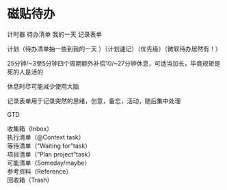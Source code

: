 # 磁贴待办

计时器
待办清单
我的一天
记录表单

计划（待办清单抽一些到我的一天 ）（计划速记）（优先级）（微软待办居然有！）

25分钟/~3至5分钟四个周期额外补偿10/~27分钟休息，可适当加长，毕竟规矩是死的人是活的

休息时尽可能减少使用大脑

记录表单用于记录突然的思绪，创意，备忘，活动，随后集中处理

GTD

收集箱（Inbox）<br>
执行清单（@Context task）<br>
等待清单（“Waiting for”task）<br>
项目清单（“Plan project”task）<br>
可能清单（Someday/maybe）<br>
参考资料（Reference）<br>
回收箱（Trash）